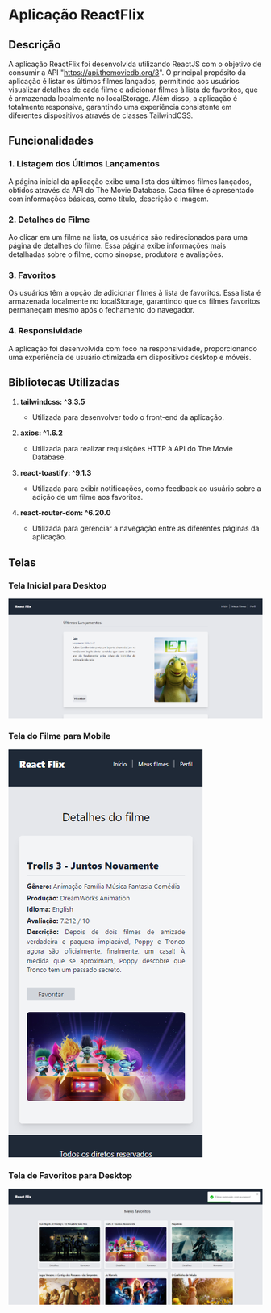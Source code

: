 # Aplicação ReactFlix

## Descrição

A aplicação ReactFlix foi desenvolvida utilizando ReactJS com o objetivo de consumir a API "https://api.themoviedb.org/3". O principal propósito da aplicação é listar os últimos filmes lançados, permitindo aos usuários visualizar detalhes de cada filme e adicionar filmes à lista de favoritos, que é armazenada localmente no localStorage. Além disso, a aplicação é totalmente responsiva, garantindo uma experiência consistente em diferentes dispositivos através de classes TailwindCSS.

## Funcionalidades

### 1. Listagem dos Últimos Lançamentos

A página inicial da aplicação exibe uma lista dos últimos filmes lançados, obtidos através da API do The Movie Database. Cada filme é apresentado com informações básicas, como título, descrição e imagem.

### 2. Detalhes do Filme

Ao clicar em um filme na lista, os usuários são redirecionados para uma página de detalhes do filme. Essa página exibe informações mais detalhadas sobre o filme, como sinopse, produtora e avaliações.

### 3. Favoritos

Os usuários têm a opção de adicionar filmes à lista de favoritos. Essa lista é armazenada localmente no localStorage, garantindo que os filmes favoritos permaneçam mesmo após o fechamento do navegador.

### 4. Responsividade

A aplicação foi desenvolvida com foco na responsividade, proporcionando uma experiência de usuário otimizada em dispositivos desktop e móveis.

## Bibliotecas Utilizadas

1. **tailwindcss: ^3.3.5**
   - Utilizada para desenvolver todo o front-end da aplicação.

2. **axios: ^1.6.2**
   - Utilizada para realizar requisições HTTP à API do The Movie Database.

3. **react-toastify: ^9.1.3**
   - Utilizada para exibir notificações, como feedback ao usuário sobre a adição de um filme aos favoritos.

4. **react-router-dom: ^6.20.0**
   - Utilizada para gerenciar a navegação entre as diferentes páginas da aplicação.

## Telas

### Tela Inicial para Desktop

![Tela Inicial para Desktop](https://github.com/enriconunes/ReactFlix-ReactJS/blob/main/screenshot/screen1.PNG?raw=true)

### Tela do Filme para Mobile

![Tela do Filme para Mobile](https://github.com/enriconunes/ReactFlix-ReactJS/blob/main/screenshot/screen2.PNG?raw=true)

### Tela de Favoritos para Desktop

![Tela de Favoritos para Desktop](https://github.com/enriconunes/ReactFlix-ReactJS/blob/main/screenshot/screen3.PNG?raw=true)
